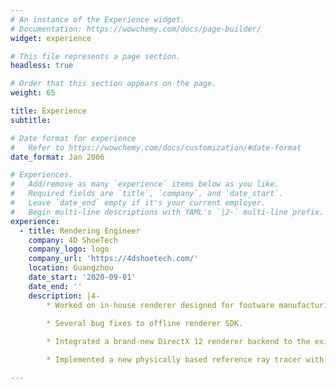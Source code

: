 ```yaml
---
# An instance of the Experience widget.
# Documentation: https://wowchemy.com/docs/page-builder/
widget: experience

# This file represents a page section.
headless: true

# Order that this section appears on the page.
weight: 65

title: Experience
subtitle:

# Date format for experience
#   Refer to https://wowchemy.com/docs/customization/#date-format
date_format: Jan 2006

# Experiences.
#   Add/remove as many `experience` items below as you like.
#   Required fields are `title`, `company`, and `date_start`.
#   Leave `date_end` empty if it's your current employer.
#   Begin multi-line descriptions with YAML's `|2-` multi-line prefix.
experience:
  - title: Rendering Engineer
    company: 4D ShoeTech
    company_logo: logo
    company_url: 'https://4dshoetech.com/'
    location: Guangzhou
    date_start: '2020-09-01'
    date_end: ''
    description: |4-
        * Worked on in-house renderer designed for footware manufacturing. Implemented Eric Heitz's Linearly Transform Cosine, a technique for realtime shading polygonal area lights.

        * Several bug fixes to offline renderer SDK.
        
        * Integrated a brand-new DirectX 12 renderer backend to the existing RHI (Render Harware Interface), being compatible to the current rendering pipeline and APIs. 

        * Implemented a new physically based reference ray tracer with high visual fidelity based on DirectX 12 backend and DXR (DirectX Ray Tracing) API.

---
```

